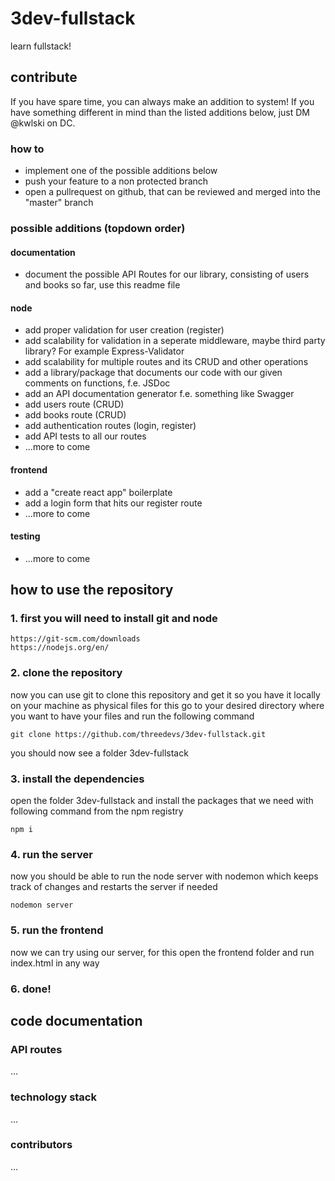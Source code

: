 # 3dev-fullstack
learn fullstack!

## contribute
If you have spare time, you can always make an addition to system! If you have something different in mind than the listed additions below, just DM @kwlski on DC.
### how to
* implement one of the possible additions below
* push your feature to a non protected branch
* open a pullrequest on github, that can be reviewed and merged into the "master" branch
### possible additions (topdown order)
#### documentation
- document the possible API Routes for our library, consisting of users and books so far, use this readme file
#### node
- add proper validation for user creation (register)
- add scalability for validation in a seperate middleware, maybe third party library? For example Express-Validator
- add scalability for multiple routes and its CRUD and other operations
- add a library/package that documents our code with our given comments on functions, f.e. JSDoc
- add an API documentation generator f.e. something like Swagger
- add users route (CRUD)
- add books route (CRUD)
- add authentication routes (login, register)
- add API tests to all our routes
- ...more to come

#### frontend
- add a "create react app" boilerplate
- add a login form that hits our register route
- ...more to come

#### testing
- ...more to come

## how to use the repository
### 1. first you will need to install git and node
```
https://git-scm.com/downloads
https://nodejs.org/en/
```
### 2. clone the repository
now you can use git to clone this repository and get it so you have it locally on your machine as physical files
for this go to your desired directory where you want to have your files and run the following command
```
git clone https://github.com/threedevs/3dev-fullstack.git
```
you should now see a folder 3dev-fullstack
### 3. install the dependencies
open the folder 3dev-fullstack and install the packages that we need with following command from the npm registry
```
npm i
```
### 4. run the server
now you should be able to run the node server with nodemon which keeps track of changes and restarts the server if needed
```
nodemon server
```
### 5. run the frontend
now we can try using our server, for this open the frontend folder and run index.html in any way

### 6. done!

## code documentation
### API routes
...
### technology stack
...
### contributors
...
